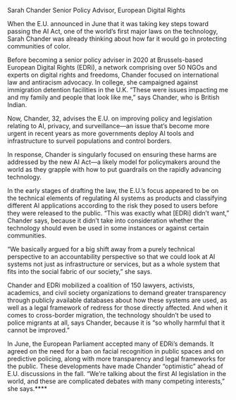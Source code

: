 Sarah Chander
Senior Policy Advisor, European Digital Rights

When the E.U. announced in June that it was taking key steps toward passing the AI Act, one of the world’s first major laws on the technology, Sarah Chander was already thinking about how far it would go in protecting communities of color.

Before becoming a senior policy adviser in 2020 at Brussels-based European Digital Rights (EDRi), a network comprising over 50 NGOs and experts on digital rights and freedoms, Chander focused on international law and antiracism advocacy. In college, she campaigned against immigration detention facilities in the U.K. “These were issues impacting me and my family and people that look like me,” says Chander, who is British Indian.

Now, Chander, 32, advises the E.U. on improving policy and legislation relating to AI, privacy, and surveillance—an issue that’s become more urgent in recent years as more governments deploy AI tools and infrastructure to surveil populations and control borders.

In response, Chander is singularly focused on ensuring these harms are addressed by the new AI Act—a likely model for policymakers around the world as they grapple with how to put guardrails on the rapidly advancing technology.

In the early stages of drafting the law, the E.U.’s focus appeared to be on the technical elements of regulating AI systems as products and classifying different AI applications according to the risk they posed to users before they were released to the public. “This was exactly what [EDRi] didn’t want,” Chander says, because it didn’t take into consideration whether the technology should even be used in some instances or against certain communities.

“We basically argued for a big shift away from a purely technical perspective to an accountability perspective so that we could look at AI systems not just as infrastructure or services, but as a whole system that fits into the social fabric of our society,” she says.

Chander and EDRi mobilized a coalition of 150 lawyers, activists, academics, and civil society organizations to demand greater transparency through publicly available databases about how these systems are used, as well as a legal framework of redress for those directly affected. And when it comes to cross-border migration, the technology shouldn’t be used to police migrants at all, says Chander, because it is “so wholly harmful that it cannot be improved.”

In June, the European Parliament accepted many of EDRi’s demands. It agreed on the need for a ban on facial recognition in public spaces and on predictive policing, along with more transparency and legal frameworks for the public. These developments have made Chander “optimistic” ahead of E.U. discussions in the fall. “We’re talking about the first AI legislation in the world, and these are complicated debates with many competing interests,” she says.****
